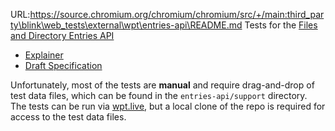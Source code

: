 URL:https://source.chromium.org/chromium/chromium/src/+/main:third_party\blink\web_tests\external\wpt\entries-api\README.md
Tests for the [Files and Directory Entries API](https://github.com/wicg/entries-api)

* [Explainer](https://github.com/WICG/entries-api/blob/gh-pages/EXPLAINER.md)
* [Draft Specification](https://wicg.github.io/entries-api/)

Unfortunately, most of the tests are **manual** and require drag-and-drop of test
data files, which can be found in the `entries-api/support` directory. The tests
can be run via [wpt.live](http://wpt.live/entries-api/), but a local clone
of the repo is required for access to the test data files.
